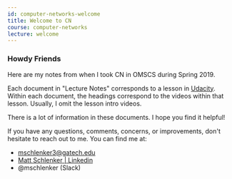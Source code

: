 ```yaml
---
id: computer-networks-welcome
title: Welcome to CN
course: computer-networks
lecture: welcome
---
```


### Howdy Friends

Here are my notes from when I took CN in OMSCS during Spring 2019.

Each document in "Lecture Notes" corresponds to a lesson in [Udacity](https://classroom.udacity.com/courses/ud436). Within each document, the headings correspond to the videos within that lesson. Usually, I omit the lesson intro videos.

There is a lot of information in these documents. I hope you find it helpful!

If you have any questions, comments, concerns, or improvements, don't hesitate to reach out to me. You can find me at:

* [mschlenker3@gatech.edu](mailto:mschlenker3@gatech.edu)
* [Matt Schlenker \| Linkedin](https://www.linkedin.com/in/matt-schlenker-3457b047/)
* @mschlenker \(Slack\)

